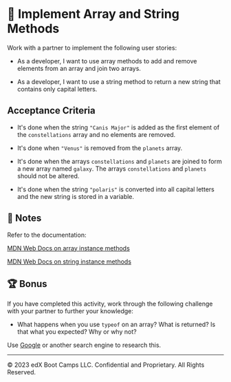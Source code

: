 # 📖 Implement Array and String Methods

Work with a partner to implement the following user stories:

- As a developer, I want to use array methods to add and remove elements from an array and join two arrays.

- As a developer, I want to use a string method to return a new string that contains only capital letters.

## Acceptance Criteria

- It's done when the string `"Canis Major"` is added as the first element of the `constellations` array and no elements are removed.

- It's done when `"Venus"` is removed from the `planets` array.

- It's done when the arrays `constellations` and `planets` are joined to form a new array named `galaxy`. The arrays `constellations` and `planets` should not be altered.

- It's done when the string `"polaris"` is converted into all capital letters and the new string is stored in a variable.

## 📝 Notes

Refer to the documentation:

[MDN Web Docs on array instance methods](https://developer.mozilla.org/en-US/docs/Web/JavaScript/Reference/Global_Objects/Array#Instance_methods)

[MDN Web Docs on string instance methods](https://developer.mozilla.org/en-US/docs/Web/JavaScript/Reference/Global_Objects/String#Instance_methods)

## 🏆 Bonus

If you have completed this activity, work through the following challenge with your partner to further your knowledge:

- What happens when you use `typeof` on an array? What is returned? Is that what you expected? Why or why not?

Use [Google](https://www.google.com) or another search engine to research this.

---

© 2023 edX Boot Camps LLC. Confidential and Proprietary. All Rights Reserved.
